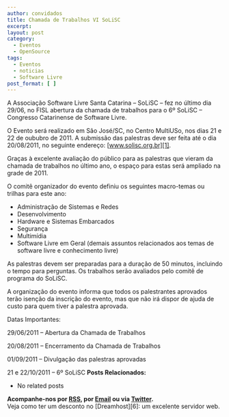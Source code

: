 ```yaml
---
author: convidados
title: Chamada de Trabalhos VI SoLiSC
excerpt:
layout: post
category:
  - Eventos
  - OpenSource
tags:
  - Eventos
  - noticias
  - Software Livre
post_format: [ ]
---
```

A Associação Software Livre Santa Catarina – SoLiSC – fez no último dia 29/06, no FISL abertura da chamada de trabalhos para o 6º SoLiSC – Congresso Catarinense de Software Livre.

O Evento será realizado em São José/SC, no Centro MultiUSo, nos dias 21 e 22 de oububro de 2011. A submissão das palestras deve ser feita até o dia 20/08/2011, no seguinte endereço: [www.solisc.org.br][1].

Graças à excelente avaliação do público para as palestras que vieram da chamada de trabalhos no último ano, o espaço para estas será ampliado na grade de 2011.

O comitê organizador do evento definiu os seguintes macro-temas ou trilhas para este ano:

*   Administração de Sistemas e Redes
*   Desenvolvimento
*   Hardware e Sistemas Embarcados
*   Segurança
*   Multimídia
*   Software Livre em Geral (demais assuntos relacionados aos temas de software livre e conhecimento livre)

As palestras devem ser preparadas para a duração de 50 minutos, incluindo o tempo para perguntas. Os trabalhos serão avaliados pelo comitê de programa do SoLiSC.

A organização do evento informa que todos os palestrantes aprovados terão isenção da inscrição do evento, mas que não irá dispor de ajuda de custo para quem tiver a palestra aprovada.

Datas Importantes:

29/06/2011 – Abertura da Chamada de Trabalhos

20/08/2011 – Encerramento da Chamada de Trabalhos

01/09/2011 – Divulgação das palestras aprovadas

21 e 22/10/2011 – 6º SoLiSC 
**Posts Relacionados:** 
*   No related posts









**Acompanhe-nos por [ RSS][3], por [Email][4] ou via [Twitter][5].**  
Veja como ter um desconto no [Dreamhost][6]: um excelente servidor web.

 [1]: http://www.solisc.org.br
 [2]: https://twitter.com/share
 [3]: http://feeds.feedburner.com/VidaGeek
 [4]: http://feedburner.google.com/fb/a/mailverify?uri=VidaGeek&loc=pt_BR
 [5]: http://twitter.com/blogvidageek

